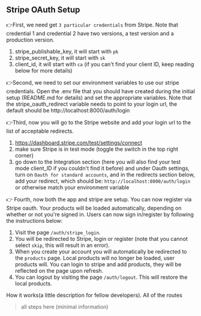 ## Stripe OAuth Setup


👉First, we need get `3 particular credentials` from Stripe. Note that credential 1 and credential 2 have two versions, a test version and a production version. 
1. stripe_publishable_key, it will start with `pk`
2. stripe_secret_key, it will start with `sk`
3. client_id, it will start with `ca` (if you can't find your client ID, keep reading below for more details)


👉Second, we need to set our environment variables to use our stripe credentials. Open the .env file that you should have created during the initial setup (README.md for details) and set the appropriate variables. Note that the stripe_oauth_redirect variable needs to point to your login url, the default should be http://localhost:8000/auth/login


👉Third, now you will go to the Stripe website and add your login url to the list of acceptable redirects. 
1. https://dashboard.stripe.com/test/settings/connect
2. make sure Stripe is in test mode (toggle the switch in the top right corner)
3. go down to the Integration section (here you will also find your test mode client_ID if you couldn't find it before) and under Oauth settings, turn on `Oauth for standard accounts`, and in the redirects section below, add your redirect, which should be: `http://localhost:8000/auth/login` or otherwise match your environment variable


👉 Fourth, now both the app and stripe are setup. You can now register via Stripe oauth. Your products will be loaded automatically, depending on whether or not you're signed in. Users can now sign in/register by following the instructions below:

1. Visit the page `/auth/stripe_login`.
2. You will be redirected to Stripe, login or register (note that you cannot select `skip`, this will result in an error).
3. When you create your account you will automatically be redirected to the `products` page. Local products will no longer be loaded, user products will. You can login to stripe and add products, they will be reflected on the page upon refresh.
4. You can logout by visiting the page `/auth/logout`. This will restore the local products. 



How it works(a little description for fellow developers). All of the routes 



> all steps here (minimal information)


